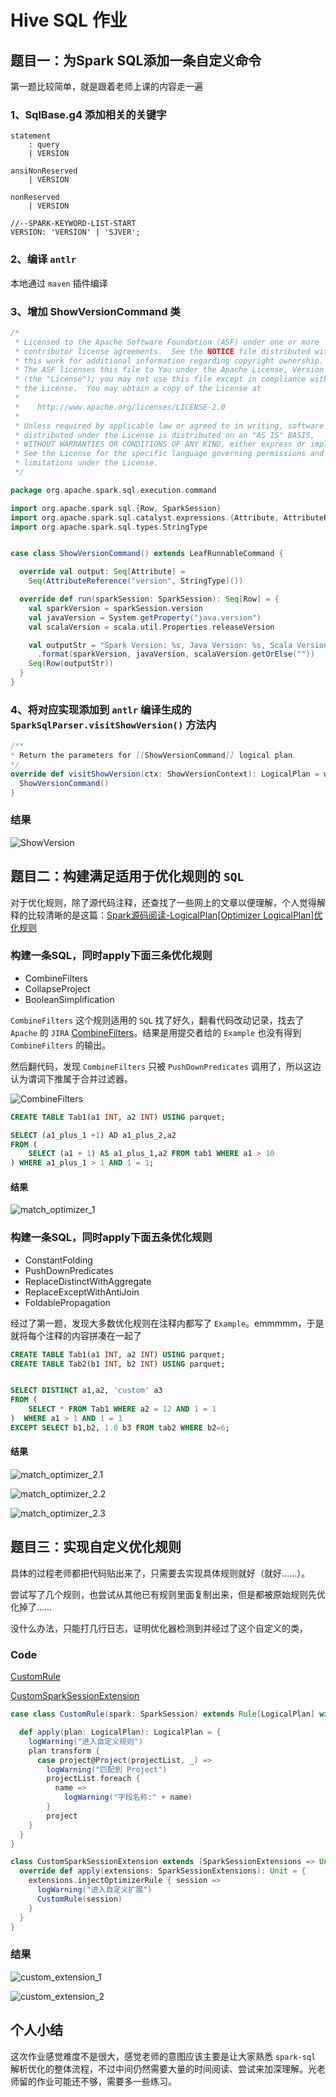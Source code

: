 # Hive SQL 作业

## 题目一：为Spark SQL添加一条自定义命令

第一题比较简单，就是跟着老师上课的内容走一遍

### 1、SqlBase.g4 添加相关的关键字

``` antlr
statement
    : query    
    | VERSION

ansiNonReserved
    | VERSION

nonReserved
    | VERSION

//--SPARK-KEYWORD-LIST-START
VERSION: 'VERSION' | 'SJVER';
```

### 2、编译 `antlr`

本地通过 `maven` 插件编译

### 3、增加 ShowVersionCommand 类

``` Scala
/*
 * Licensed to the Apache Software Foundation (ASF) under one or more
 * contributor license agreements.  See the NOTICE file distributed with
 * this work for additional information regarding copyright ownership.
 * The ASF licenses this file to You under the Apache License, Version 2.0
 * (the "License"); you may not use this file except in compliance with
 * the License.  You may obtain a copy of the License at
 *
 *    http://www.apache.org/licenses/LICENSE-2.0
 *
 * Unless required by applicable law or agreed to in writing, software
 * distributed under the License is distributed on an "AS IS" BASIS,
 * WITHOUT WARRANTIES OR CONDITIONS OF ANY KIND, either express or implied.
 * See the License for the specific language governing permissions and
 * limitations under the License.
 */

package org.apache.spark.sql.execution.command

import org.apache.spark.sql.{Row, SparkSession}
import org.apache.spark.sql.catalyst.expressions.{Attribute, AttributeReference}
import org.apache.spark.sql.types.StringType


case class ShowVersionCommand() extends LeafRunnableCommand {

  override val output: Seq[Attribute] =
    Seq(AttributeReference("version", StringType)())

  override def run(sparkSession: SparkSession): Seq[Row] = {
    val sparkVersion = sparkSession.version
    val javaVersion = System.getProperty("java.version")
    val scalaVersion = scala.util.Properties.releaseVersion

    val outputStr = "Spark Version: %s, Java Version: %s, Scala Version: %s"
      .format(sparkVersion, javaVersion, scalaVersion.getOrElse(""))
    Seq(Row(outputStr))
  }
}

```

### 4、将对应实现添加到 `antlr` 编译生成的 `SparkSqlParser.visitShowVersion()` 方法内

``` Scala
/**
* Return the parameters for [[ShowVersionCommand]] logical plan.
*/
override def visitShowVersion(ctx: ShowVersionContext): LogicalPlan = withOrigin(ctx) {
  ShowVersionCommand()
}
```

### 结果

![ShowVersion](ShowVersion.png)

## 题目二：构建满足适用于优化规则的 `SQL`

对于优化规则，除了源代码注释，还查找了一些网上的文章以便理解，个人觉得解释的比较清晰的是这篇：[Spark源码阅读-LogicalPlan[Optimizer LogicalPlan]优化规则](https://zhuanlan.zhihu.com/p/73367613)

### 构建一条SQL，同时apply下面三条优化规则

- CombineFilters
- CollapseProject
- BooleanSimplification

`CombineFilters` 这个规则适用的 `SQL` 找了好久，翻看代码改动记录，找去了 `Apache` 的 `JIRA` [CombineFilters](https://issues.apache.org/jira/browse/SPARK-35273?jql=project%20%3D%20SPARK%20AND%20text%20~%20%22CombineFilters%22%20ORDER%20BY%20updated%20DESC)。结果是用提交者给的 `Example` 也没有得到 `CombineFilters` 的输出。

然后翻代码，发现 `CombineFilters` 只被 `PushDownPredicates` 调用了，所以这边认为谓词下推属于合并过滤器。

![CombineFilters](CombineFilters.png)

``` SQL
CREATE TABLE Tab1(a1 INT, a2 INT) USING parquet;

SELECT (a1_plus_1 +1) AD a1_plus_2,a2 
FROM (
    SELECT (a1 + 1) AS a1_plus_1,a2 FROM tab1 WHERE a1 > 10
) WHERE a1_plus_1 > 1 AND 1 = 1;
```

#### 结果

![match_optimizer_1](match_optimizer_1.png)

###  构建一条SQL，同时apply下面五条优化规则

- ConstantFolding
- PushDownPredicates
- ReplaceDistinctWithAggregate
- ReplaceExceptWithAntiJoin
- FoldablePropagation

经过了第一题，发现大多数优化规则在注释内都写了 `Example`。emmmmm，于是就将每个注释的内容拼凑在一起了

``` SQL
CREATE TABLE Tab1(a1 INT, a2 INT) USING parquet;
CREATE TABLE Tab2(b1 INT, b2 INT) USING parquet;


SELECT DISTINCT a1,a2, 'custom' a3 
FROM (
    SELECT * FROM Tab1 WHERE a2 = 12 AND 1 = 1
)  WHERE a1 > 1 AND 1 = 1 
EXCEPT SELECT b1,b2, 1.0 b3 FROM tab2 WHERE b2=6;
```

#### 结果

![match_optimizer_2.1](match_optimizer_2.1.png)

![match_optimizer_2.2](match_optimizer_2.2.png)

![match_optimizer_2.3](match_optimizer_2.3.png)

## 题目三：实现自定义优化规则

具体的过程老师都把代码贴出来了，只需要去实现具体规则就好（就好……）。

尝试写了几个规则，也尝试从其他已有规则里面复制出来，但是都被原始规则先优化掉了……

没什么办法，只能打几行日志，证明优化器检测到并经过了这个自定义的类，

### Code

[CustomRule](../../bigdata-exercise/src/main/scala/org/n0nb0at/spark/sql/extension/CustomRule.scala)

[CustomSparkSessionExtension](../../bigdata-exercise/src/main/scala/org/n0nb0at/spark/sql/extension/CustomSparkSessionExtension.scala)

``` Scala
case class CustomRule(spark: SparkSession) extends Rule[LogicalPlan] with Logging {

  def apply(plan: LogicalPlan): LogicalPlan = {
    logWarning("进入自定义规则")
    plan transform {
      case project@Project(projectList, _) =>
        logWarning("匹配到 Project")
        projectList.foreach {
          name =>
            logWarning("字段名称:" + name)
        }
        project
    }
  }
}
```

``` Scala
class CustomSparkSessionExtension extends (SparkSessionExtensions => Unit) with Logging {
  override def apply(extensions: SparkSessionExtensions): Unit = {
    extensions.injectOptimizerRule { session =>
      logWarning("进入自定义扩展")
      CustomRule(session)
    }
  }
}
```

### 结果

![custom_extension_1](custom_extension_1.png)

![custom_extension_2](custom_extension_2.png)

## 个人小结

这次作业感觉难度不是很大，感觉老师的意图应该主要是让大家熟悉 `spark-sql` 解析优化的整体流程，不过中间仍然需要大量的时间阅读、尝试来加深理解。光老师留的作业可能还不够，需要多一些练习。
